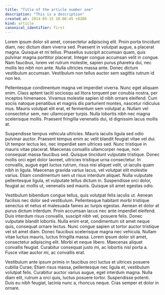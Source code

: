 ```yaml
---
title: "Title of the article number one"
description: "This is a description"
created_at: 2014-05-15 10:06:45 +0200
kind: article
canonical_identifier: first
---
```


Lorem ipsum dolor sit amet, consectetur adipiscing elit. Proin porta tincidunt diam, nec dictum diam viverra sed. Praesent in volutpat augue, a placerat magna. Quisque et mi tellus. Phasellus suscipit accumsan quam, quis pulvinar magna porttitor placerat. Integer congue accumsan velit in congue. Nam faucibus, lorem vel rutrum molestie, sapien purus pharetra dui, nec mollis leo nibh non ante. Nulla ultricies massa ante. Donec dictum vestibulum accumsan. Vestibulum non tellus auctor sem sagittis rutrum id non leo.

Pellentesque condimentum magna vel imperdiet viverra. Nunc eget aliquam enim. Class aptent taciti sociosqu ad litora torquent per conubia nostra, per inceptos himenaeos. Vivamus molestie sapien id nibh ornare eleifend. Cum sociis natoque penatibus et magnis dis parturient montes, nascetur ridiculus mus. Mauris volutpat elit erat, et fermentum sem volutpat a. Nullam vel consectetur sem, nec ullamcorper turpis. Nulla lobortis nibh nec magna scelerisque mollis. Praesent fringilla venenatis dui, id dignissim lacus mollis at.

Suspendisse tempus vehicula ultricies. Mauris iaculis ligula sed odio pulvinar auctor. Praesent tempus enim ac velit blandit feugiat vitae vel dui. Ut tempor lectus leo, nec imperdiet sem ultrices sed. Nunc tristique in mauris vitae placerat. Maecenas convallis ullamcorper neque, non consequat massa faucibus sed. Quisque tincidunt vulputate tristique. Donec mollis orci eget dolor laoreet, ultricies tristique urna consectetur. In convallis, augue eget luctus rutrum, risus nisi aliquet velit, ut iaculis quam nibh in ligula. Maecenas gravida varius lacus, vel volutpat elit molestie varius. Etiam condimentum sem ut risus interdum aliquet. Nulla vulputate pellentesque ligula, et vulputate tellus dictum in. Suspendisse orci dolor, feugiat ac mollis ut, venenatis sed mauris. Quisque sit amet egestas odio.

Vestibulum bibendum congue tellus, quis volutpat felis iaculis ut. Aenean facilisis nec dolor sed vestibulum. Pellentesque habitant morbi tristique senectus et netus et malesuada fames ac turpis egestas. Aenean et dolor at purus dictum interdum. Proin accumsan lacus nec ante imperdiet eleifend. Duis interdum risus convallis, suscipit nibh vel, posuere felis. Donec vulputate blandit lobortis. Nulla enim erat, condimentum sit amet neque quis, consequat ornare lectus. Nunc congue sapien ut tortor auctor tristique vel sit amet diam. Donec faucibus scelerisque magna nec vehicula. Nullam vitae luctus mauris, luctus fringilla massa. Lorem ipsum dolor sit amet, consectetur adipiscing elit. Morbi et neque libero. Maecenas aliquet convallis feugiat. Curabitur consequat justo mi, ac lobortis nisl porta a. Fusce vitae auctor mi, ac convallis erat.

Vestibulum ante ipsum primis in faucibus orci luctus et ultrices posuere cubilia Curae; Etiam risus massa, pellentesque nec ligula et, vestibulum volutpat felis. Curabitur auctor varius augue, eget interdum magna. Nulla diam elit, rutrum a orci quis, luctus posuere tortor. Suspendisse potenti. Duis eu nibh feugiat, lacinia nunc a, rhoncus neque. Cras semper et dolor in ornare.
